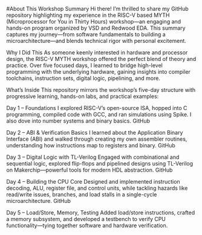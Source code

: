 #About This Workshop Summary
Hi there! I’m thrilled to share my GitHub repository highlighting my experience in the RISC-V based MYTH (Microprocessor for You in Thirty Hours) workshop—an engaging and hands-on program organized by VSD and Redwood EDA. This summary captures my journey—from software fundamentals to building a microarchitecture—and blends technical rigor with personal excitement.

Why I Did This
As someone keenly interested in hardware and processor design, the RISC-V MYTH workshop offered the perfect blend of theory and practice. Over five focused days, I learned to bridge high-level programming with the underlying hardware, gaining insights into compiler toolchains, instruction sets, digital logic, pipelining, and more.

What’s Inside
This repository mirrors the workshop’s five-day structure with progressive learning, hands-on labs, and practical examples:

Day 1 – Foundations
I explored RISC-V’s open-source ISA, hopped into C programming, compiled code with GCC, and ran simulations using Spike. I also dove into number systems and binary basics.
GitHub

Day 2 – ABI & Verification Basics
I learned about the Application Binary Interface (ABI) and walked through creating my own assembler routines, understanding how instructions map to registers and binary.
GitHub

Day 3 – Digital Logic with TL-Verilog
Engaged with combinational and sequential logic, explored flip-flops and pipelined designs using TL-Verilog on Makerchip—powerful tools for modern HDL abstraction.
GitHub

Day 4 – Building the CPU Core
Designed and implemented instruction decoding, ALU, register file, and control units, while tackling hazards like read/write issues, branches, and load stalls in a single-cycle microarchitecture.
GitHub

Day 5 – Load/Store, Memory, Testing
Added load/store instructions, crafted a memory subsystem, and developed a testbench to verify CPU functionality—tying together software and hardware verification.
